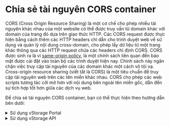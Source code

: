# Chia sẻ tài nguyên CORS container

CORS (Cross Origin Resource Sharing) là một cơ chế cho phép nhiều tài nguyên khác nhau của một website có thể được truy vấn từ domain khác với domain của trang đó dựa trên giao thức HTTP. Các CORS request được thực hiện bằng cách thêm các HTTP headers chỉ dẫn cho trình duyệt web về sử dụng và quản lý nội dung cross-domain, cho phép lấy dữ liệu từ một trang khác thông qua các HTTP request chứa các headers chỉ định CORS. CORS được sinh ra là vì [same-origin policy](https://www.w3.org/Security/wiki/Same\_Origin\_Policy), là một chính sách liên quan đến bảo mật được cài đặt vào toàn bộ các trình duyệt hiện nay. Chính sách này ngăn chặn việc truy cập tài nguyên của các domain khác một cách vô tội vạ. Cross-origin resource sharing (viết tắt là CORS) là một tiêu chuẩn để truy cập tài nguyên web trên các tên miền khác nhau. CORS cho phép các web scripts tương tác cởi mở hơn với nội dung bên ngoài tên miền gốc, dẫn đến sự tích hợp tốt hơn giữa các dịch vụ web.

Để chia sẻ tài nguyên CORS container, bạn có thể thực hiện theo hướng dẫn bên dưới: 



<details>

<summary> Sử dụng vStorage Portal</summary>

1\. Đăng nhập vào [https://vstorage.console.vngcloud.vn](https://vstorage.console.vngcloud.vn/storage/list).

2\. Chọn **project** và chọn **container** bạn muốn chia sẻ tài nguyên CORS.

3\. Chọn ![](https://docs.vngcloud.vn/download/thumbnails/49648515/image2023-3-6\_10-29-22.png?version=1\&modificationDate=1678073363000\&api=v2)hoặc chọn biểu tượng ![](https://docs.vngcloud.vn/download/thumbnails/49648515/image2023-2-6\_10-20-54.png?version=1\&modificationDate=1675655214000\&api=v2)tại **container** bạn muốn thực hiện sử dụng tính năng chia sẻ tài nguyên CORS và chọn ![](https://docs.vngcloud.vn/download/thumbnails/49648515/image2023-3-6\_10-30-1.png?version=1\&modificationDate=1678073403000\&api=v2).

4\. Màn hình **Thiết lập CORS** được hiển thị. Chọn Header và Value tương ứng cho Header đó. Chọn **Cập nhật**.

CORS chỉ cho thiết lập theo domain xác định ví dụ [https://abc.com.vn](https://abc.com.vn/). Do đó bạn cần nhập Value là giá trị domain xác định này.

<img src="../../../../../.gitbook/assets/Chia_se_tai_nguyen_CORS.gif" alt="" data-size="original">

</details>



<details>

<summary>Sử dụng vStorage API</summary>

Ngoài cổng giao diện quản lý truyền thống, chúng tôi cũng cung cấp API cho phép bạn tích hợp với các ứng dụng, công cụ phía người dùng của bạn với vStorage để lưu trữ dữ liệu.

Để chia sẻ tài nguyên CORS container qua vStorage API, hãy xem [API Developers](https://docs.vngcloud.vn/vng-cloud-document/vn/vstorage/object-storage/vstorage-hcm03/api-developers).

</details>

